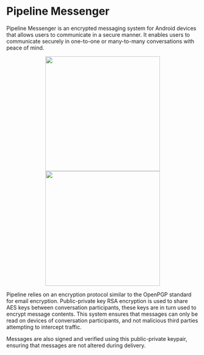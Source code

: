 # Pipeline Messenger
Pipeline Messenger is an encrypted messaging system for Android devices that allows users to communicate in a secure manner. It enables users to communicate securely in one-to-one or many-to-many conversations with peace of mind.

<p align="center">
  <img src="https://i.imgur.com/TNAYfvO.png" width="300"> <img src="https://i.imgur.com/aLt8Utb.png" width="300">
</p>

Pipeline relies on an encryption protocol similar to the OpenPGP standard for email encryption. Public-private key RSA encryption is used to share AES keys between conversation participants, these keys are in turn used to encrypt message contents. This system ensures that messages can only be read on devices of conversation participants, and not malicious third parties attempting to intercept traffic.

Messages are also signed and verified using this public-private keypair, ensuring that messages are not altered during delivery.
